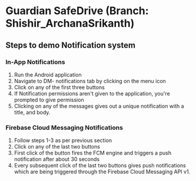 # Guardian SafeDrive (Branch: Shishir_ArchanaSrikanth)

## Steps to demo Notification system

### In-App Notifications

1. Run the Android application
2. Navigate to DM- notifications tab by clicking on the menu icon
3. Click on any of the first three buttons
4. If Notification permissions aren't given to the application, you're prompted to give permission
5. Clicking on any of the messages gives out a unique notification with a title, and body.

### Firebase Cloud Messaging Notifications

1. Follow steps 1-3 as per previous section
2. Click on any of the last two buttons
3. First click of the button fires the FCM engine and triggers a push notification after about 30 seconds
4. Every subsequent click of the last two buttons gives push notifications which are being triggered through the Firebase Cloud Messaging API v1. 